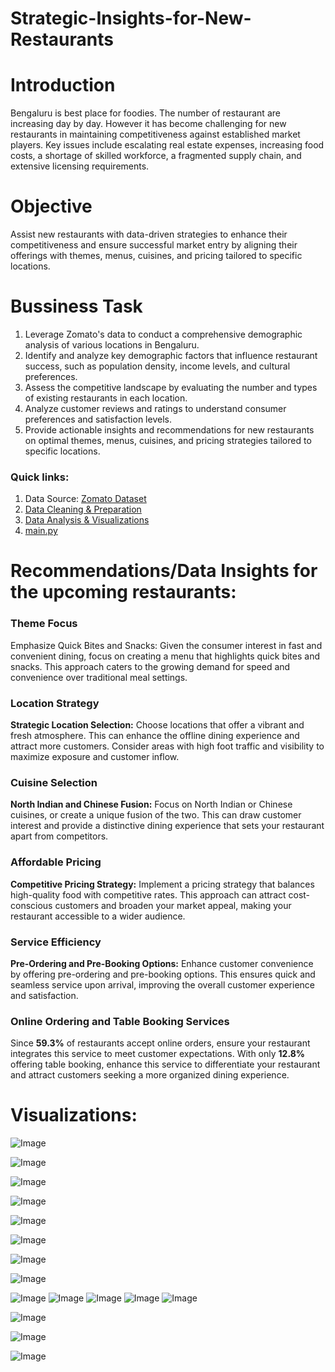 # Strategic-Insights-for-New-Restaurants

# Introduction

Bengaluru is best place for foodies. The number of restaurant are increasing day by day. However it has become challenging  for new restaurants in maintaining competitiveness against established market players. Key issues include escalating real estate expenses, increasing food costs, a shortage of skilled workforce, a fragmented supply chain, and extensive licensing requirements.

# Objective
Assist new restaurants with data-driven strategies to enhance their competitiveness and ensure successful market entry by aligning their offerings with themes, menus, cuisines, and pricing tailored to specific locations.

# Bussiness Task

1. Leverage Zomato's data to conduct a comprehensive demographic analysis of various locations in Bengaluru.
2. Identify and analyze key demographic factors that influence restaurant success, such as population density, income levels, and cultural preferences.
3. Assess the competitive landscape by evaluating the number and types of existing restaurants in each location.
4. Analyze customer reviews and ratings to understand consumer preferences and satisfaction levels.
5. Provide actionable insights and recommendations for new restaurants on optimal themes, menus, cuisines, and pricing strategies tailored to specific locations.

 ### Quick links:

1. Data Source: [Zomato Dataset](https://www.kaggle.com/datasets/himanshupoddar/zomato-bangalore-restaurants/data)
2. [Data Cleaning & Preparation](https://github.com/avantikaaaaa/Strategic-Insights-for-New-Restaurants/blob/main/clean_process.py)
3. [Data Analysis & Visualizations](https://github.com/avantikaaaaa/Strategic-Insights-for-New-Restaurants/blob/main/Visualize.py)
4. [main.py](https://github.com/avantikaaaaa/Strategic-Insights-for-New-Restaurants/blob/main/main.py)

# Recommendations/Data Insights for the upcoming restaurants:

### Theme Focus
Emphasize Quick Bites and Snacks: Given the consumer interest in fast and convenient dining, focus on creating a menu that highlights quick bites and snacks. This approach caters to the growing demand for speed and convenience over traditional meal settings.

### Location Strategy
**Strategic Location Selection:** Choose locations that offer a vibrant and fresh atmosphere. This can enhance the offline dining experience and attract more customers. Consider areas with high foot traffic and visibility to maximize exposure and customer inflow.

### Cuisine Selection
**North Indian and Chinese Fusion:** Focus on North Indian or Chinese cuisines, or create a unique fusion of the two. This can draw customer interest and provide a distinctive dining experience that sets your restaurant apart from competitors.

### Affordable Pricing
**Competitive Pricing Strategy:** Implement a pricing strategy that balances high-quality food with competitive rates. This approach can attract cost-conscious customers and broaden your market appeal, making your restaurant accessible to a wider audience.

### Service Efficiency
**Pre-Ordering and Pre-Booking Options:** Enhance customer convenience by offering pre-ordering and pre-booking options. This ensures quick and seamless service upon arrival, improving the overall customer experience and satisfaction.

### Online Ordering and Table Booking Services
Since **59.3%** of restaurants accept online orders, ensure your restaurant integrates this service to meet customer expectations.
With only **12.8%** offering table booking, enhance this service to differentiate your restaurant and attract customers seeking a more organized dining experience.

# Visualizations:

![Image](https://github.com/user-attachments/assets/fc74ff9c-7db3-444e-9a81-f0407b4db426)

![Image](https://github.com/user-attachments/assets/231b0723-3d0a-439d-8c16-81a7c68b9e11)

![Image](https://github.com/user-attachments/assets/2df40e25-2c79-4cd8-acb2-4032733f1801)

![Image](https://github.com/user-attachments/assets/d0e33885-3a4e-4da2-b1b0-419cf967969a)

![Image](https://github.com/user-attachments/assets/a76206d3-ea2d-4602-9cdd-7876ab122e32)

![Image](https://github.com/user-attachments/assets/825cc4cb-86f7-42bd-b391-e7f3664d41b7)

![Image](https://github.com/user-attachments/assets/4f4d1d8b-8883-4c39-a615-6a9aa47fe0a8)

![Image](https://github.com/user-attachments/assets/141358e6-d658-4219-9127-acee718d47e2)

![Image](https://github.com/user-attachments/assets/ce3061c8-fea1-4915-9065-2f88f874675b)
![Image](https://github.com/user-attachments/assets/bf3617b7-f4f5-4d69-aa8d-fdcd3226529b)
![Image](https://github.com/user-attachments/assets/8fd8658c-ab43-4660-8a9f-91613c5b61f6)
![Image](https://github.com/user-attachments/assets/1f0a5813-617d-40c3-8039-98690a81e93d)
![Image](https://github.com/user-attachments/assets/710117dc-5c9a-41b6-a58e-46a4ad597fde)

![Image](https://github.com/user-attachments/assets/44a27c76-a0f5-4a17-a3ec-d67f194e42f6)

![Image](https://github.com/user-attachments/assets/7b3b323d-0c26-42d5-9f3d-8441a6293237)

![Image](https://github.com/user-attachments/assets/5d766dbd-4c27-4a1a-a3c2-66e47db2679e)
